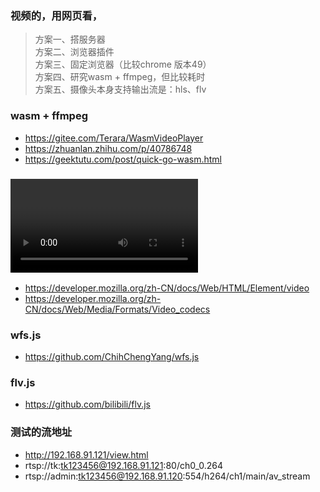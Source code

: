 
### 视频的，用网页看，
> 方案一、搭服务器  
> 方案二、浏览器插件  
> 方案三、固定浏览器（比较chrome 版本49）  
> 方案四、研究wasm + ffmpeg，但比较耗时  
> 方案五、摄像头本身支持输出流是：hls、flv  


### wasm + ffmpeg
- https://gitee.com/Terara/WasmVideoPlayer
- https://zhuanlan.zhihu.com/p/40786748
- https://geektutu.com/post/quick-go-wasm.html


### <video>元素支持的格式                            
- https://developer.mozilla.org/zh-CN/docs/Web/HTML/Element/video
- https://developer.mozilla.org/zh-CN/docs/Web/Media/Formats/Video_codecs


### wfs.js
- https://github.com/ChihChengYang/wfs.js


### flv.js
- https://github.com/bilibili/flv.js


### 测试的流地址
- http://192.168.91.121/view.html
- rtsp://tk:tk123456@192.168.91.121:80/ch0_0.264
- rtsp://admin:tk123456@192.168.91.120:554/h264/ch1/main/av_stream